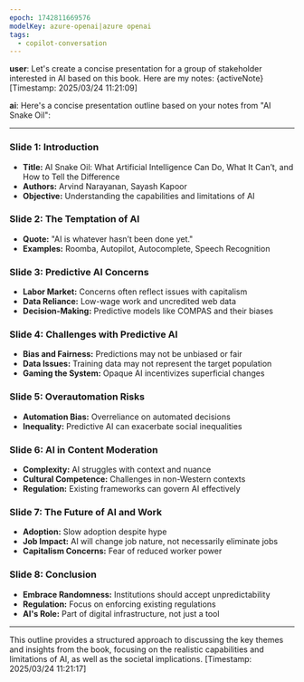 ```yaml
---
epoch: 1742811669576
modelKey: azure-openai|azure openai
tags:
  - copilot-conversation
---
```


**user**: Let's create a concise presentation for a group of stakeholder interested in AI based on this book. 
Here are my notes:
{activeNote}
[Timestamp: 2025/03/24 11:21:09]

**ai**: Here's a concise presentation outline based on your notes from "AI Snake Oil":

---

### Slide 1: Introduction
- **Title:** AI Snake Oil: What Artificial Intelligence Can Do, What It Can’t, and How to Tell the Difference
- **Authors:** Arvind Narayanan, Sayash Kapoor
- **Objective:** Understanding the capabilities and limitations of AI

### Slide 2: The Temptation of AI
- **Quote:** "AI is whatever hasn’t been done yet."
- **Examples:** Roomba, Autopilot, Autocomplete, Speech Recognition

### Slide 3: Predictive AI Concerns
- **Labor Market:** Concerns often reflect issues with capitalism
- **Data Reliance:** Low-wage work and uncredited web data
- **Decision-Making:** Predictive models like COMPAS and their biases

### Slide 4: Challenges with Predictive AI
- **Bias and Fairness:** Predictions may not be unbiased or fair
- **Data Issues:** Training data may not represent the target population
- **Gaming the System:** Opaque AI incentivizes superficial changes

### Slide 5: Overautomation Risks
- **Automation Bias:** Overreliance on automated decisions
- **Inequality:** Predictive AI can exacerbate social inequalities

### Slide 6: AI in Content Moderation
- **Complexity:** AI struggles with context and nuance
- **Cultural Competence:** Challenges in non-Western contexts
- **Regulation:** Existing frameworks can govern AI effectively

### Slide 7: The Future of AI and Work
- **Adoption:** Slow adoption despite hype
- **Job Impact:** AI will change job nature, not necessarily eliminate jobs
- **Capitalism Concerns:** Fear of reduced worker power

### Slide 8: Conclusion
- **Embrace Randomness:** Institutions should accept unpredictability
- **Regulation:** Focus on enforcing existing regulations
- **AI's Role:** Part of digital infrastructure, not just a tool

---

This outline provides a structured approach to discussing the key themes and insights from the book, focusing on the realistic capabilities and limitations of AI, as well as the societal implications.
[Timestamp: 2025/03/24 11:21:17]